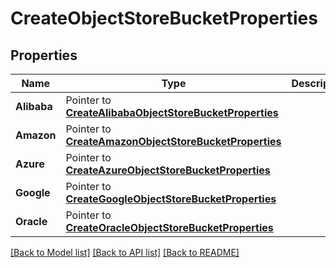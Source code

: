 # CreateObjectStoreBucketProperties

## Properties

Name | Type | Description | Notes
------------ | ------------- | ------------- | -------------
**Alibaba** | Pointer to [**CreateAlibabaObjectStoreBucketProperties**](CreateAlibabaObjectStoreBucketProperties.md) |  | [optional] 
**Amazon** | Pointer to [**CreateAmazonObjectStoreBucketProperties**](CreateAmazonObjectStoreBucketProperties.md) |  | [optional] 
**Azure** | Pointer to [**CreateAzureObjectStoreBucketProperties**](CreateAzureObjectStoreBucketProperties.md) |  | [optional] 
**Google** | Pointer to [**CreateGoogleObjectStoreBucketProperties**](CreateGoogleObjectStoreBucketProperties.md) |  | [optional] 
**Oracle** | Pointer to [**CreateOracleObjectStoreBucketProperties**](CreateOracleObjectStoreBucketProperties.md) |  | [optional] 

[[Back to Model list]](../README.md#documentation-for-models) [[Back to API list]](../README.md#documentation-for-api-endpoints) [[Back to README]](../README.md)


